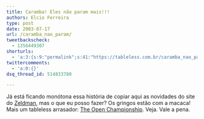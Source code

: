 ```yaml
---
title: Caramba! Eles não param mais!!!
authors: Elcio Ferreira
type: post
date: 2003-07-17
url: /caramba_nao_param/
tweetbackscheck:
  - 1356449307
shorturls:
  - 'a:3:{s:9:"permalink";s:41:"https://tableless.com.br/caramba_nao_param";s:7:"tinyurl";s:26:"https://tinyurl.com/3dzklq8";s:4:"isgd";s:19:"https://is.gd/Gn3M8g";}'
twittercomments:
  - 'a:0:{}'
dsq_thread_id: 514833780

---
```

Já está ficando monótona essa história de copiar aqui as novidades do site do [Zeldman][1], mas o que eu posso fazer? Os gringos estão com a macaca! Mais um tableless arrasador: [The Open Championship][2]. Veja. Vale a pena.

 [1]: https://www.zeldman.com
 [2]: https://www.pga.com/openchampionship/